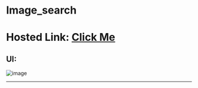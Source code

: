 # Image_search
# Hosted Link: [Click Me](https://mayankkatheriya.github.io/Image_search/)

## UI:
![image](https://github.com/Mayankkatheriya/Image_search/assets/128832286/145fe8fa-4ad1-4fa5-9cb8-1ba8be73732e)

---
